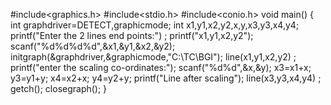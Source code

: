 #include<graphics.h>
#include<stdio.h>
#include<conio.h>
void main()
{
int graphdriver=DETECT,graphicmode;
int x1,y1,x2,y2,x,y,x3,y3,x4,y4;
printf("Enter the 2 lines end points:") ;
printf("x1,y1,x2,y2");
scanf("%d%d%d%d",&x1,&y1,&x2,&y2);
initgraph(&graphdriver,&graphicmode,"C:\\TC\\BGI");
line(x1,y1,x2,y2) ;
printf("enter the scaling co-ordinates:");
scanf("%d%d",&x,&y);
x3=x1+x;
y3=y1+y;
x4=x2+x;
y4=y2+y;
printf("Line after scaling");
line(x3,y3,x4,y4) ;
getch();
closegraph();
}
